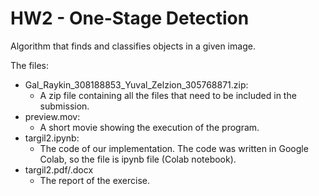 # HW2 - One-Stage Detection
Algorithm that finds and classifies objects in a given image.

The files:
* Gal_Raykin_308188853_Yuval_Zelzion_305768871.zip:
  - A zip file containing all the files that need to be included in the submission.
* preview.mov:
  - A short movie showing the execution of the program.
* targil2.ipynb:
  - The code of our implementation. The code was written in Google Colab, so the file is ipynb file (Colab notebook).
* targil2.pdf/.docx
  - The report of the exercise.
